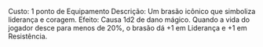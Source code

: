Custo: 1 ponto de Equipamento
Descrição: Um brasão icônico que simboliza liderança e coragem.
Efeito: Causa 1d2 de dano mágico. Quando a vida do jogador desce para menos de 20%, o brasão dá +1 em Liderança e +1 em Resistência.